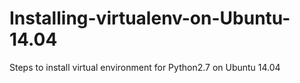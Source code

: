 # Installing-virtualenv-on-Ubuntu-14.04
Steps to install virtual environment for Python2.7 on Ubuntu 14.04
